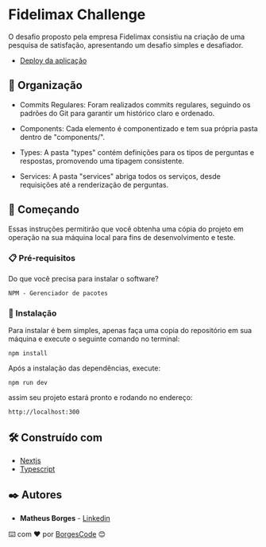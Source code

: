 # Fidelimax Challenge

O desafio proposto pela empresa Fidelimax consistiu na criação de uma pesquisa de satisfação, apresentando um desafio simples e desafiador.

- [Deploy da aplicação](https://fidelimax-matheus-borges.vercel.app/)

## 🧱 Organização

- Commits Regulares: Foram realizados commits regulares, seguindo os padrões do Git para garantir um histórico claro e ordenado.

- Components: Cada elemento é componentizado e tem sua própria pasta dentro de "components/".

- Types: A pasta "types" contém definições para os tipos de perguntas e respostas, promovendo uma tipagem consistente.

- Services: A pasta "services" abriga todos os serviços, desde requisições até a renderização de perguntas.


## 🚀 Começando

Essas instruções permitirão que você obtenha uma cópia do projeto em operação na sua máquina local para fins de desenvolvimento e teste.

### 📋 Pré-requisitos

Do que você precisa para instalar o software?

```
NPM - Gerenciador de pacotes
```

### 🔧 Instalação

Para instalar é bem simples, apenas faça uma copia do repositório em sua máquina e execute o seguinte comando no terminal:

```
npm install
```

Após a instalação das dependências, execute:

```
npm run dev
```

assim seu projeto estará pronto e rodando no endereço:

```
http://localhost:300
```

## 🛠️ Construído com

- [Nextjs](https://nextjs.org/)
- [Typescript](https://www.typescriptlang.org/)

## ✒️ Autores

- **Matheus Borges** - [Linkedin](https://www.linkedin.com/in/matheus-borges-4a7469239/)

⌨️ com ❤️ por [BorgesCode](https://github.com/Borgeta-code) 😊
